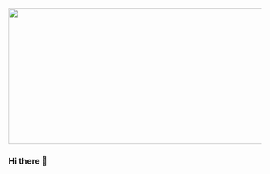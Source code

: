 <div id="header" align = "center">
  <img src="https://media.giphy.com/media/USV0ym3bVWQJJmNu3N/giphy.gif" width="850" height="270" />
  </div>
  
  ### Hi there 👋
  
  
